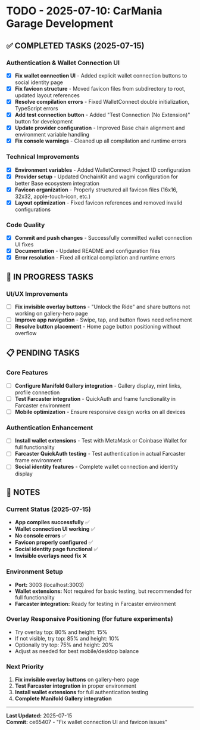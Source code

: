 # TODO - 2025-07-10: CarMania Garage Development

## ✅ COMPLETED TASKS (2025-07-15)

### Authentication & Wallet Connection UI
- [x] **Fix wallet connection UI** - Added explicit wallet connection buttons to social identity page
- [x] **Fix favicon structure** - Moved favicon files from subdirectory to root, updated layout references
- [x] **Resolve compilation errors** - Fixed WalletConnect double initialization, TypeScript errors
- [x] **Add test connection button** - Added "Test Connection (No Extension)" button for development
- [x] **Update provider configuration** - Improved Base chain alignment and environment variable handling
- [x] **Fix console warnings** - Cleaned up all compilation and runtime errors

### Technical Improvements
- [x] **Environment variables** - Added WalletConnect Project ID configuration
- [x] **Provider setup** - Updated OnchainKit and wagmi configuration for better Base ecosystem integration
- [x] **Favicon organization** - Properly structured all favicon files (16x16, 32x32, apple-touch-icon, etc.)
- [x] **Layout optimization** - Fixed favicon references and removed invalid configurations

### Code Quality
- [x] **Commit and push changes** - Successfully committed wallet connection UI fixes
- [x] **Documentation** - Updated README and configuration files
- [x] **Error resolution** - Fixed all critical compilation and runtime errors

## 🔄 IN PROGRESS TASKS

### UI/UX Improvements
- [ ] **Fix invisible overlay buttons** - "Unlock the Ride" and share buttons not working on gallery-hero page
- [ ] **Improve app navigation** - Swipe, tap, and button flows need refinement
- [ ] **Resolve button placement** - Home page button positioning without overflow

## 📋 PENDING TASKS

### Core Features
- [ ] **Configure Manifold Gallery integration** - Gallery display, mint links, profile connection
- [ ] **Test Farcaster integration** - QuickAuth and frame functionality in Farcaster environment
- [ ] **Mobile optimization** - Ensure responsive design works on all devices

### Authentication Enhancement
- [ ] **Install wallet extensions** - Test with MetaMask or Coinbase Wallet for full functionality
- [ ] **Farcaster QuickAuth testing** - Test authentication in actual Farcaster frame environment
- [ ] **Social identity features** - Complete wallet connection and identity display

## 📝 NOTES

### Current Status (2025-07-15)
- **App compiles successfully** ✅
- **Wallet connection UI working** ✅ 
- **No console errors** ✅
- **Favicon properly configured** ✅
- **Social identity page functional** ✅
- **Invisible overlays need fix** ❌

### Environment Setup
- **Port:** 3003 (localhost:3003)
- **Wallet extensions:** Not required for basic testing, but recommended for full functionality
- **Farcaster integration:** Ready for testing in Farcaster environment

### Overlay Responsive Positioning (for future experiments)
- Try overlay top: 80% and height: 15%
- If not visible, try top: 85% and height: 10%
- Optionally try top: 75% and height: 20%
- Adjust as needed for best mobile/desktop balance

### Next Priority
1. **Fix invisible overlay buttons** on gallery-hero page
2. **Test Farcaster integration** in proper environment
3. **Install wallet extensions** for full authentication testing
4. **Complete Manifold Gallery integration**

---

**Last Updated:** 2025-07-15  
**Commit:** ce65407 - "Fix wallet connection UI and favicon issues" 